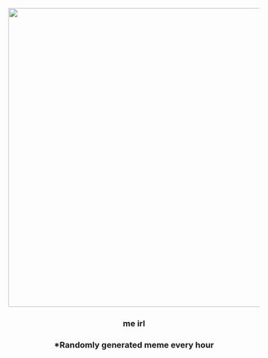 <p align="center">
        <img src="https://i.redd.it/8ne9edsf2th91.jpg" width="600" height="600">
        </p>
        <h3 align="center">me irl</h3>
        <h3 align="center">*Randomly generated meme every hour</h3>
    